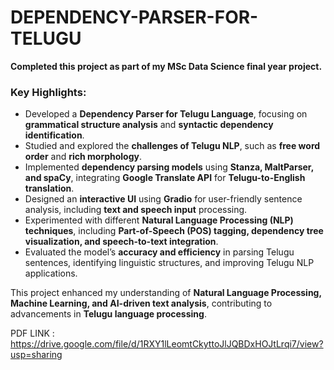 # DEPENDENCY-PARSER-FOR-TELUGU

**Completed this project as part of my MSc Data Science final year project.**  

### **Key Highlights:**  
- Developed a **Dependency Parser for Telugu Language**, focusing on **grammatical structure analysis** and **syntactic dependency identification**.  
- Studied and explored the **challenges of Telugu NLP**, such as **free word order** and **rich morphology**.  
- Implemented **dependency parsing models** using **Stanza, MaltParser, and spaCy**, integrating **Google Translate API** for **Telugu-to-English translation**.  
- Designed an **interactive UI** using **Gradio** for user-friendly sentence analysis, including **text and speech input** processing.  
- Experimented with different **Natural Language Processing (NLP) techniques**, including **Part-of-Speech (POS) tagging, dependency tree visualization, and speech-to-text integration**.  
- Evaluated the model’s **accuracy and efficiency** in parsing Telugu sentences, identifying linguistic structures, and improving Telugu NLP applications.  

This project enhanced my understanding of **Natural Language Processing, Machine Learning, and AI-driven text analysis**, contributing to advancements in **Telugu language processing**. 

PDF LINK : https://drive.google.com/file/d/1RXY1lLeomtCkyttoJlJQBDxHOJtLrqi7/view?usp=sharing

